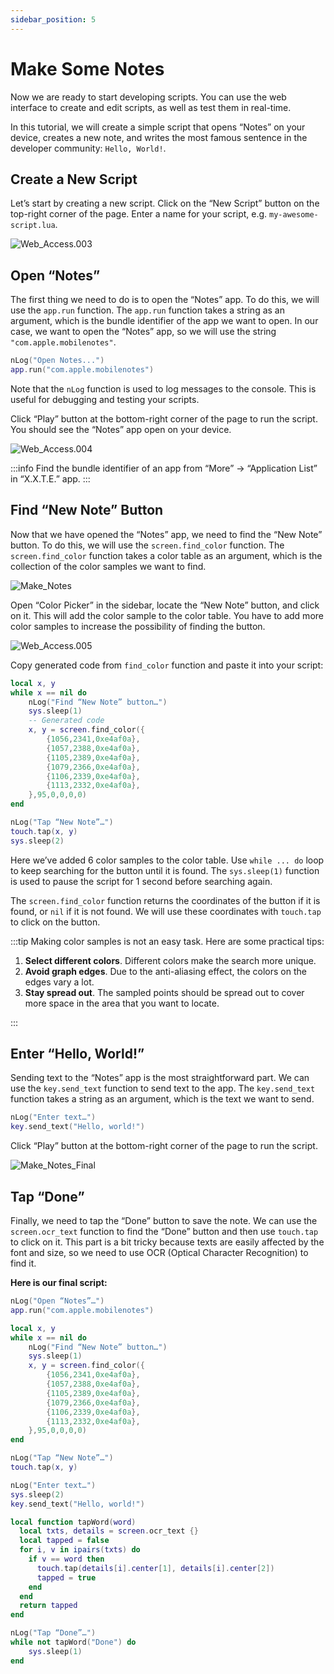 ```yaml
---
sidebar_position: 5
---
```


# Make Some Notes

Now we are ready to start developing scripts. You can use the web interface to create and edit scripts, as well as test them in real-time.

In this tutorial, we will create a simple script that opens “Notes” on your device, creates a new note, and writes the most famous sentence in the developer community: `Hello, World!`.

## Create a New Script

Let’s start by creating a new script. Click on the “New Script” button on the top-right corner of the page. Enter a name for your script, e.g. `my-awesome-script.lua`.

![Web_Access.003](img/Web_Access.003.png)

## Open “Notes”

The first thing we need to do is to open the “Notes” app. To do this, we will use the `app.run` function. The `app.run` function takes a string as an argument, which is the bundle identifier of the app we want to open. In our case, we want to open the “Notes” app, so we will use the string `"com.apple.mobilenotes"`.

```lua
nLog("Open Notes...")
app.run("com.apple.mobilenotes")
```

Note that the `nLog` function is used to log messages to the console. This is useful for debugging and testing your scripts.

Click “Play” button at the bottom-right corner of the page to run the script. You should see the “Notes” app open on your device.

![Web_Access.004](img/Web_Access.004.png)

:::info
Find the bundle identifier of an app from “More” → “Application List” in “X.X.T.E.” app.
:::

## Find “New Note” Button

Now that we have opened the “Notes” app, we need to find the “New Note” button. To do this, we will use the `screen.find_color` function. The `screen.find_color` function takes a color table as an argument, which is the collection of the color samples we want to find.

![Make_Notes](img/Make_Notes.gif)

Open “Color Picker” in the sidebar, locate the “New Note” button, and click on it. This will add the color sample to the color table. You have to add more color samples to increase the possibility of finding the button.

![Web_Access.005](img/Web_Access.005.png)

Copy generated code from `find_color` function and paste it into your script:

```lua
local x, y
while x == nil do
    nLog("Find “New Note” button…")
    sys.sleep(1)
    -- Generated code
    x, y = screen.find_color({
        {1056,2341,0xe4af0a},
        {1057,2388,0xe4af0a},
        {1105,2389,0xe4af0a},
        {1079,2366,0xe4af0a},
        {1106,2339,0xe4af0a},
        {1113,2332,0xe4af0a},
    },95,0,0,0,0)
end

nLog("Tap “New Note”…")
touch.tap(x, y)
sys.sleep(2)
```

Here we’ve added 6 color samples to the color table. Use `while ... do` loop to keep searching for the button until it is found. The `sys.sleep(1)` function is used to pause the script for 1 second before searching again.

The `screen.find_color` function returns the coordinates of the button if it is found, or `nil` if it is not found. We will use these coordinates with `touch.tap` to click on the button.

:::tip
Making color samples is not an easy task. Here are some practical tips:

1. **Select different colors**. Different colors make the search more unique.
2. **Avoid graph edges**. Due to the anti-aliasing effect, the colors on the edges vary a lot.
3. **Stay spread out**. The sampled points should be spread out to cover more space in the area that you want to locate.

:::

## Enter “Hello, World!”

Sending text to the “Notes” app is the most straightforward part. We can use the `key.send_text` function to send text to the app. The `key.send_text` function takes a string as an argument, which is the text we want to send.

```lua
nLog("Enter text…")
key.send_text("Hello, world!")
```

Click “Play” button at the bottom-right corner of the page to run the script.

![Make_Notes_Final](img/Make_Notes_Final.gif)

## Tap “Done”

Finally, we need to tap the “Done” button to save the note. We can use the `screen.ocr_text` function to find the “Done” button and then use `touch.tap` to click on it. This part is a bit tricky because texts are easily affected by the font and size, so we need to use OCR (Optical Character Recognition) to find it.

**Here is our final script:**

```lua
nLog("Open “Notes”…")
app.run("com.apple.mobilenotes")

local x, y
while x == nil do
    nLog("Find “New Note” button…")
    sys.sleep(1)
    x, y = screen.find_color({
        {1056,2341,0xe4af0a},
        {1057,2388,0xe4af0a},
        {1105,2389,0xe4af0a},
        {1079,2366,0xe4af0a},
        {1106,2339,0xe4af0a},
        {1113,2332,0xe4af0a},
    },95,0,0,0,0)
end

nLog("Tap “New Note”…")
touch.tap(x, y)

nLog("Enter text…")
sys.sleep(2)
key.send_text("Hello, world!")

local function tapWord(word)
  local txts, details = screen.ocr_text {}
  local tapped = false
  for i, v in ipairs(txts) do
    if v == word then
      touch.tap(details[i].center[1], details[i].center[2])
      tapped = true
    end
  end
  return tapped
end

nLog("Tap “Done”…")
while not tapWord("Done") do
    sys.sleep(1)
end
```

